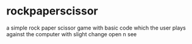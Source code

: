 # rockpaperscissor
a simple rock paper scissor game with basic code which the user plays against the computer
with slight change open n see
